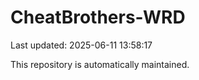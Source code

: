 # CheatBrothers-WRD

Last updated: 2025-06-11 13:58:17

This repository is automatically maintained.
